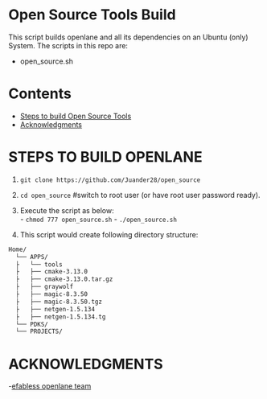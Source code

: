 # Open Source Tools Build
This script builds openlane and all its dependencies on an Ubuntu (only) System.
The scripts in this repo are:
 - open_source.sh

 
# Contents
- [Steps to build Open Source Tools](#steps-to-build-openlane)
- [Acknowledgments](#acknowledgments)
 
# STEPS TO BUILD OPENLANE

1. `git clone https://github.com/Juander28/open_source`
2. `cd open_source` #switch to root user (or have root user password ready).
3. Execute the script as below:     
        - `chmod 777 open_source.sh`
        - `./open_source.sh`
     
      
5. This script would create following directory structure:
```bash 
Home/
  └── APPS/
  ├   └── tools
  ├   ├── cmake-3.13.0
  ├   ├── cmake-3.13.0.tar.gz
  ├   ├── graywolf
  ├   ├── magic-8.3.50
  ├   ├── magic-8.3.50.tgz
  ├   ├── netgen-1.5.134
  ├   ├── netgen-1.5.134.tg
  └── PDKS/
  └── PROJECTS/

```

# ACKNOWLEDGMENTS

-[efabless openlane team](https://github.com/efabless/openlane)
